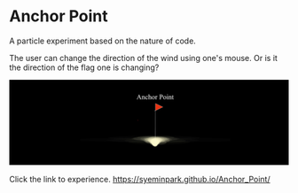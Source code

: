 # Anchor Point
A particle experiment based on the nature of code.

The user can change the direction of the wind using one's mouse.
Or is it the direction of the flag one is changing?



![alt text](https://github.com/syeminpark/Anchor_point/blob/main/anchor_point.jpg?raw=true)

Click the link to experience.
https://syeminpark.github.io/Anchor_Point/ 
